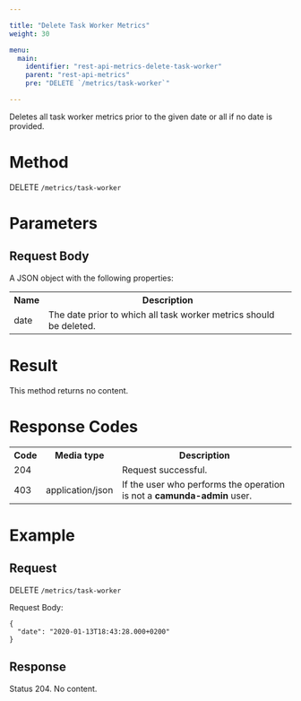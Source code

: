```yaml
---

title: "Delete Task Worker Metrics"
weight: 30

menu:
  main:
    identifier: "rest-api-metrics-delete-task-worker"
    parent: "rest-api-metrics"
    pre: "DELETE `/metrics/task-worker`"

---
```


Deletes all task worker metrics prior to the given date or all if no date is provided.

# Method

DELETE `/metrics/task-worker`


# Parameters

## Request Body

A JSON object with the following properties:

<table class="table table-striped">
  <tr>
    <th>Name</th>
    <th>Description</th>
  </tr>
  <tr>
    <td>date</td>
    <td>The date prior to which all task worker metrics should be deleted.</td>
  </tr>
</table>


# Result

This method returns no content.


# Response Codes


<table class="table table-striped">
  <tr>
    <th>Code</th>
    <th>Media type</th>
    <th>Description</th>
  </tr>
  <tr>
    <td>204</td>
    <td></td>
    <td>Request successful.</td>
  </tr>
  <tr>
    <td>403</td>
    <td>application/json</td>
    <td>If the user who performs the operation is not a <b>camunda-admin</b> user.</td>
  </tr>
</table>


# Example

## Request

DELETE `/metrics/task-worker`

Request Body:

    {
      "date": "2020-01-13T18:43:28.000+0200"
    }

## Response

Status 204. No content.
